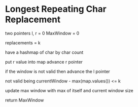 
# Longest Repeating Char Replacement

two pointers
l, r = 0
MaxWindow = 0

replacements = k

have a hashmap of char by char count

put r value into map
advance r pointer

if the window is not valid then
advance the l pointer

not valid being currentWindow - max(map.values()) <= k

update max window with max of itself and current window size

return MaxWindow